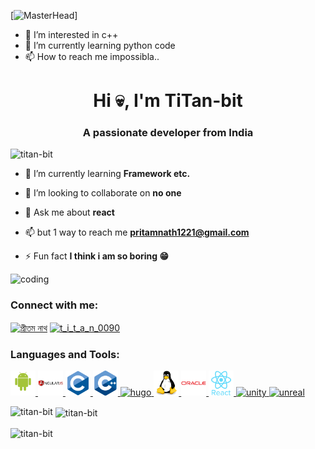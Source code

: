 [![MasterHead](https://upload.wikimedia.org/wikipedia/commons/2/20/Matrix_Digital_rain_banner.gif)]
- 👀 I’m interested in c++
- 🌱 I’m currently learning python code
- 📫 How to reach me impossibla..

<!---
TiTan-bit/TiTan-bit is a ✨ special ✨ repository because its `README.md` (this file) appears on your GitHub profile.
You can click the Preview link to take a look at your changes.
--->
<h1 align="center">Hi 💀, I'm TiTan-bit</h1>
<h3 align="center">A passionate developer from India</h3>

<p align="left"> <img src="https://komarev.com/ghpvc/?username=titan-bit&label=Profile%20views&color=0e75b6&style=flat" alt="titan-bit" /> </p>

- 🌱 I’m currently learning **Framework etc.**

- 👯 I’m looking to collaborate on **no one**

- 💬 Ask me about **react**

- 📫 but 1 way to reach me **pritamnath1221@gmail.com**

- ⚡ Fun fact **I think i am so boring 😁**

<img aling="right" alt="coding" widht="400" src="https://user-images.githubusercontent.com/74038190/212749447-bfb7e725-6987-49d9-ae85-2015e3e7cc41.gif">
<h3 align="left">Connect with me:</h3>
<p align="left">
<a href="https://fb.com/প্রীতম নাথ" target="blank"><img align="center" src="https://raw.githubusercontent.com/rahuldkjain/github-profile-readme-generator/master/src/images/icons/Social/facebook.svg" alt="প্রীতম নাথ" height="30" width="40" /></a>
<a href="https://instagram.com/t_i_t_a_n_0090" target="blank"><img align="center" src="https://raw.githubusercontent.com/rahuldkjain/github-profile-readme-generator/master/src/images/icons/Social/instagram.svg" alt="t_i_t_a_n_0090" height="30" width="40" /></a>
</p>

<h3 align="left">Languages and Tools:</h3>
<p align="left"> <a href="https://developer.android.com" target="_blank" rel="noreferrer"> <img src="https://raw.githubusercontent.com/devicons/devicon/master/icons/android/android-original-wordmark.svg" alt="android" width="40" height="40"/> </a> <a href="https://angular.io" target="_blank" rel="noreferrer"> <img src="https://raw.githubusercontent.com/devicons/devicon/master/icons/angularjs/angularjs-original-wordmark.svg" alt="angularjs" width="40" height="40"/> </a> <a href="https://www.cprogramming.com/" target="_blank" rel="noreferrer"> <img src="https://raw.githubusercontent.com/devicons/devicon/master/icons/c/c-original.svg" alt="c" width="40" height="40"/> </a> <a href="https://www.w3schools.com/cpp/" target="_blank" rel="noreferrer"> <img src="https://raw.githubusercontent.com/devicons/devicon/master/icons/cplusplus/cplusplus-original.svg" alt="cplusplus" width="40" height="40"/> </a> <a href="https://gohugo.io/" target="_blank" rel="noreferrer"> <img src="https://api.iconify.design/logos-hugo.svg" alt="hugo" width="40" height="40"/> </a> <a href="https://www.linux.org/" target="_blank" rel="noreferrer"> <img src="https://raw.githubusercontent.com/devicons/devicon/master/icons/linux/linux-original.svg" alt="linux" width="40" height="40"/> </a> <a href="https://www.oracle.com/" target="_blank" rel="noreferrer"> <img src="https://raw.githubusercontent.com/devicons/devicon/master/icons/oracle/oracle-original.svg" alt="oracle" width="40" height="40"/> </a> <a href="https://reactjs.org/" target="_blank" rel="noreferrer"> <img src="https://raw.githubusercontent.com/devicons/devicon/master/icons/react/react-original-wordmark.svg" alt="react" width="40" height="40"/> </a> <a href="https://unity.com/" target="_blank" rel="noreferrer"> <img src="https://www.vectorlogo.zone/logos/unity3d/unity3d-icon.svg" alt="unity" width="40" height="40"/> </a> <a href="https://unrealengine.com/" target="_blank" rel="noreferrer"> <img src="https://raw.githubusercontent.com/kenangundogan/fontisto/036b7eca71aab1bef8e6a0518f7329f13ed62f6b/icons/svg/brand/unreal-engine.svg" alt="unreal" width="40" height="40"/> </a> </p>

<p><img align="left" src="https://github-readme-stats.vercel.app/api/top-langs?username=titan-bit&show_icons=true&locale=en&layout=compact" alt="titan-bit" /></p>

<p>&nbsp;<img align="center" src="https://github-readme-stats.vercel.app/api?username=titan-bit&show_icons=true&locale=en" alt="titan-bit" /></p>

<p><img align="center" src="https://github-readme-streak-stats.herokuapp.com/?user=titan-bit&" alt="titan-bit" /></p>
